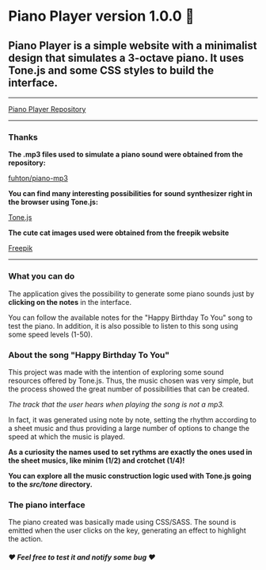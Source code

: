 # Piano Player version 1.0.0 :musical_note:

## Piano Player is a simple website with a minimalist design that simulates a 3-octave piano. It uses Tone.js and some CSS styles to build the interface.

___

[Piano Player Repository](https://github.com/amanda-a-reis/piano-player)

___

### Thanks

**The .mp3 files used to simulate a piano sound were obtained from the repository:**

[fuhton/piano-mp3](https://github.com/fuhton/piano-mp3)

**You can find many interesting possibilities for sound synthesizer right in the browser using Tone.js:**

[Tone.js](https://tonejs.github.io/)

**The cute cat images used were obtained from the freepik website**

[Freepik](https://br.freepik.com/)
___

### What you can do 

The application gives the possibility to generate some piano sounds just by **clicking on the notes** in the interface.

You can follow the available notes for the "Happy Birthday To You" song to test the piano. In addition, it is also possible to listen to this song using some speed levels (1-50).

### About the song "Happy Birthday To You"

This project was made with the intention of exploring some sound resources offered by Tone.js. Thus, the music chosen was very simple, but the process showed the great number of possibilities that can be created.

_The track that the user hears when playing the song is not a mp3._

In fact, it was generated using note by note, setting the rhythm according to a sheet music and thus providing a large number of options to change the speed at which the music is played.

**As a curiosity the names used to set rythms are exactly the ones used in the sheet musics, like minim (1/2) and crotchet (1/4)!**

**You can explore all the music construction logic used with Tone.js going to the _src/tone_ directory.**

### The piano interface

The piano created was basically made using CSS/SASS.
The sound is emitted when the user clicks on the key, generating an effect to highlight the action.

##### :heart: Feel free to test it and notify some bug :heart:

